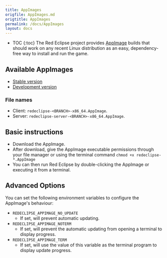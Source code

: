 ```yaml
---
title: AppImages
origfile: AppImages.md
origtitle: AppImages
permalink: /docs/AppImages
layout: docs
---
```

* TOC
{:toc}
The Red Eclipse project provides [AppImage](https://appimage.org) builds that should work on any recent Linux distribution as an easy, dependency-free way to install and run the game.

## Available AppImages
* [Stable version](https://redeclipse.net/appimage/stable)
* [Development version](https://redeclipse.net/appimage/master)

### File names
* Client: `redeclipse-<BRANCH>-x86_64.AppImage`.
* Server: `redeclipse-server-<BRANCH>-x86_64.AppImage`.

## Basic instructions
* Download the AppImage.
* After download, give the AppImage executable permissions through your file manager or using the terminal command `chmod +x redeclipse-*.AppImage`
* You can then run Red Eclipse by double-clicking the AppImage or executing it from a terminal.

## Advanced Options
You can set the following environment variables to configure the AppImage's behaviour:
* `REDECLIPSE_APPIMAGE_NO_UPDATE`
  * If set, will prevent automatic updating.
* `REDECLIPSE_APPIMAGE_NOTERM`
  * If set, will prevent the automatic updating from opening a terminal to display progress.
* `REDECLIPSE_APPIMAGE_TERM`
  * If set, will use the value of this variable as the terminal program to display update progress.

